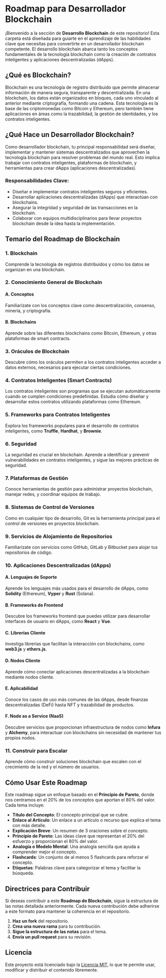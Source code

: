 # Roadmap para Desarrollador Blockchain

¡Bienvenido a la sección de **Desarrollo Blockchain** de este repositorio! Esta carpeta está diseñada para guiarte en el aprendizaje de las habilidades clave que necesitas para convertirte en un desarrollador blockchain competente. El desarrollo blockchain abarca tanto los conceptos fundamentales de la tecnología blockchain como la creación de contratos inteligentes y aplicaciones descentralizadas (dApps).

## ¿Qué es Blockchain?

Blockchain es una tecnología de registro distribuido que permite almacenar información de manera segura, transparente y descentralizada. En una blockchain, los datos están organizados en bloques, cada uno vinculado al anterior mediante criptografía, formando una cadena. Esta tecnología es la base de las criptomonedas como Bitcoin y Ethereum, pero también tiene aplicaciones en áreas como la trazabilidad, la gestión de identidades, y los contratos inteligentes.

## ¿Qué Hace un Desarrollador Blockchain?

Como desarrollador blockchain, tu principal responsabilidad será diseñar, implementar y mantener sistemas descentralizados que aprovechen la tecnología blockchain para resolver problemas del mundo real. Esto implica trabajar con contratos inteligentes, plataformas de blockchain, y herramientas para crear dApps (aplicaciones descentralizadas). 

### Responsabilidades Clave:
- Diseñar e implementar contratos inteligentes seguros y eficientes.
- Desarrollar aplicaciones descentralizadas (dApps) que interactúan con blockchains.
- Asegurar la integridad y seguridad de las transacciones en la blockchain.
- Colaborar con equipos multidisciplinarios para llevar proyectos blockchain desde la idea hasta la implementación.

## Temario del Roadmap de Blockchain

### 1. Blockchain
Comprende la tecnología de registros distribuidos y cómo los datos se organizan en una blockchain.

### 2. Conocimiento General de Blockchain
#### A. Conceptos
Familiarízate con los conceptos clave como descentralización, consenso, minería, y criptografía.
#### B. Blockchains
Aprende sobre las diferentes blockchains como Bitcoin, Ethereum, y otras plataformas de smart contracts.

### 3. Oráculos de Blockchain
Descubre cómo los oráculos permiten a los contratos inteligentes acceder a datos externos, necesarios para ejecutar ciertas condiciones.

### 4. Contratos Inteligentes (Smart Contracts)
Los contratos inteligentes son programas que se ejecutan automáticamente cuando se cumplen condiciones predefinidas. Estudia cómo diseñar y desarrollar estos contratos utilizando plataformas como Ethereum.

### 5. Frameworks para Contratos Inteligentes
Explora los frameworks populares para el desarrollo de contratos inteligentes, como **Truffle**, **Hardhat**, y **Brownie**.

### 6. Seguridad
La seguridad es crucial en blockchain. Aprende a identificar y prevenir vulnerabilidades en contratos inteligentes, y sigue las mejores prácticas de seguridad.

### 7. Plataformas de Gestión
Conoce herramientas de gestión para administrar proyectos blockchain, manejar redes, y coordinar equipos de trabajo.

### 8. Sistemas de Control de Versiones
Como en cualquier tipo de desarrollo, Git es la herramienta principal para el control de versiones en proyectos blockchain.

### 9. Servicios de Alojamiento de Repositorios
Familiarízate con servicios como GitHub, GitLab y Bitbucket para alojar tus repositorios de código.

### 10. Aplicaciones Descentralizadas (dApps)
#### A. Lenguajes de Soporte
Aprende los lenguajes más usados para el desarrollo de dApps, como **Solidity** (Ethereum), **Vyper** y **Rust** (Solana).
#### B. Frameworks de Frontend
Descubre los frameworks frontend que puedes utilizar para desarrollar interfaces de usuario en dApps, como **React** y **Vue**.
#### C. Librerías Cliente
Investiga librerías que facilitan la interacción con blockchains, como **web3.js** y **ethers.js**.
#### D. Nodos Cliente
Aprende cómo conectar aplicaciones descentralizadas a la blockchain mediante nodos cliente.
#### E. Aplicabilidad
Conoce los casos de uso más comunes de las dApps, desde finanzas descentralizadas (DeFi) hasta NFT y trazabilidad de productos.
#### F. Node as a Service (NaaS)
Descubre servicios que proporcionan infraestructura de nodos como **Infura** y **Alchemy**, para interactuar con blockchains sin necesidad de mantener tus propios nodos.

### 11. Construir para Escalar
Aprende cómo construir soluciones blockchain que escalen con el crecimiento de la red y el número de usuarios.

## Cómo Usar Este Roadmap

Este roadmap sigue un enfoque basado en el **Principio de Pareto**, donde nos centramos en el 20% de los conceptos que aportan el 80% del valor. Cada tema incluye:

- **Título del Concepto**: El concepto principal que se cubre.
- **Enlace al Artículo**: Un enlace a un artículo o recurso que explica el tema con más detalle.
- **Explicación Breve**: Un resumen de 3 oraciones sobre el concepto.
- **Principio de Pareto**: Las ideas clave que representan el 20% del esfuerzo y proporcionan el 80% del valor.
- **Analogía o Modelo Mental**: Una analogía sencilla que ayuda a comprender mejor el concepto.
- **Flashcards**: Un conjunto de al menos 5 flashcards para reforzar el concepto.
- **Etiquetas**: Palabras clave para categorizar el tema y facilitar la búsqueda.

## Directrices para Contribuir

Si deseas contribuir a este **Roadmap de Blockchain**, sigue la estructura de las notas detallada anteriormente. Cada nueva contribución debe adherirse a este formato para mantener la coherencia en el repositorio.

1. **Haz un fork** del repositorio.
2. **Crea una nueva rama** para tu contribución.
3. **Sigue la estructura de las notas** para el tema.
4. **Envía un pull request** para su revisión.

## Licencia

Este proyecto está licenciado bajo la [Licencia MIT](LICENSE), lo que te permite usar, modificar y distribuir el contenido libremente.